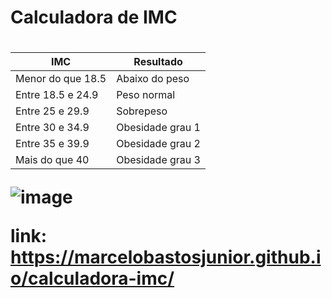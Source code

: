 <h1>Calculadora de IMC<h1>
<p>
  <table>
  <thead>
    <tr>
      <th><strong>IMC</strong></th>
      <th><strong>Resultado</strong></th>
    </tr>
  </thead>
  <tbody>
    <tr>
      <td>Menor do que 18.5</td>
      <td>Abaixo do peso</td>
    </tr>
    <tr>
      <td>Entre 18.5 e 24.9</td>
      <td>Peso normal</td>
    </tr>
    <tr>
      <td>Entre 25 e 29.9</td>
      <td>Sobrepeso</td>
    </tr>
    <tr>
      <td>Entre 30 e 34.9</td>
      <td>Obesidade grau 1</td>
    </tr>
    <tr>
      <td>Entre 35 e 39.9</td>
      <td>Obesidade grau 2</td>
    </tr>
    <tr>
      <td>Mais do que 40</td>
      <td>Obesidade grau 3</td>
    </tr>
  </tbody>
</table>
</p>

  ![image](https://github.com/Marcelobastosjunior/calculadora-imc/assets/95103548/a04363a6-9901-417b-9340-d2daaf7c562d)


  link: https://marcelobastosjunior.github.io/calculadora-imc/
